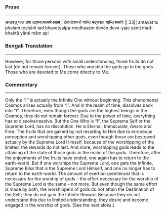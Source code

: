 ### Prose 
 --- 
अन्तवत्तु फलं तेषां तद्भवत्यल्पमेधसाम् |
देवान्देवयजो यान्ति मद्भक्ता यान्ति मामपि || 23||
antavat tu phalaṁ teṣhāṁ tad bhavatyalpa-medhasām
devān deva-yajo yānti mad-bhaktā yānti mām api

### Bengali Translation 
 --- 
However, for those persons with small understanding, those fruits do not last (do not remain forever). Those who worship the gods go to the gods. Those who are devoted to Me come directly to Me.

### Commentary 
 --- 
Only the “I” is actually the Infinite One without beginning. This phenomenal Cosmos arises actually from “I”. And in the realm of time, dissolves back into “I”. Therefore, even though the gods are the highest beings in the Cosmos, they do not remain forever. Due to the power of time, everything has to dissolve/resolve. But the One Who Is “I”, the Supreme Self or the Supreme Lord, has no dissolution. He is Eternal, Immaculate, Aware and Free. The fruits that are gained by not resorting to Him due to erroneous perception and worshipping other gods, even though those are bestowed actually by the Supreme Lord Himself, because of the worshipping of the limited, the rewards do not last. And more, worshipping gods leads to the attaining of the state of those gods in the realm of the gods. Therefore, after the enjoyments of the fruits have ended, one again has to return to the earth-world. But if one worships the Supreme Lord, one gets the Infinite, Supreme Bliss that is the Supreme Lord Himself, and one no longer has to return to the earth-world. The amount of exertion (penitence) that is necessary for the worship of gods – the effort necessary for the worship of the Supreme Lord is the same – not more. But even though the same effort is made by both, the worshippers of gods do not attain the Destination of the Self; they do not gain the Infinite Reward. Because they do not understand this due to limited understanding, they desire and become engaged in the worship of gods. (See the next sloka.) 